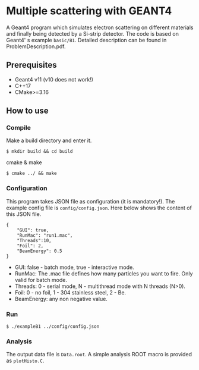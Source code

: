 # Multiple scattering with GEANT4
A Geant4 program which simulates electron scattering on different materials and finally being detected by a Si-strip detector. The code is based on Geant4' s example ``basic/B1``. Detailed description can be found in ProblemDescription.pdf.

## Prerequisites
- Geant4 v11 (v10 does not work!)
- C++17
- CMake>=3.16

## How to use
### Compile
Make a build directory and enter it.
```
$ mkdir build && cd build
```

cmake & make 
```
$ cmake ../ && make
```

### Configuration
This program takes JSON file as configuration (it is mandatory!). The example config file is ``config/config.json``. Here below shows the content of this JSON file.
```
{
    "GUI": true,
    "RunMac": "run1.mac",
    "Threads":10,
    "Foil": 2,
    "BeamEnergy": 0.5
}
```
- GUI: false - batch mode, true - interactive mode.
- RunMac: The .mac file defines how many particles you want to fire. Only valid for batch mode.
- Threads: 0 - serial mode, N - multithread mode with N threads (N>0).
- Foil: 0 - no foil, 1 - 304 stainless steel, 2 - Be.
- BeamEnergy: any non negative value.

### Run
```
$ ./exampleB1 ../config/config.json
```

### Analysis
The output data file is ``Data.root``. A simple analysis ROOT macro is provided as ``plotHisto.C``. 
